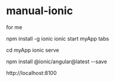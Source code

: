 # manual-ionic
for me


npm install -g ionic
ionic start myApp tabs

cd myApp
ionic serve

npm install @ionic/angular@latest --save


http://localhost:8100
